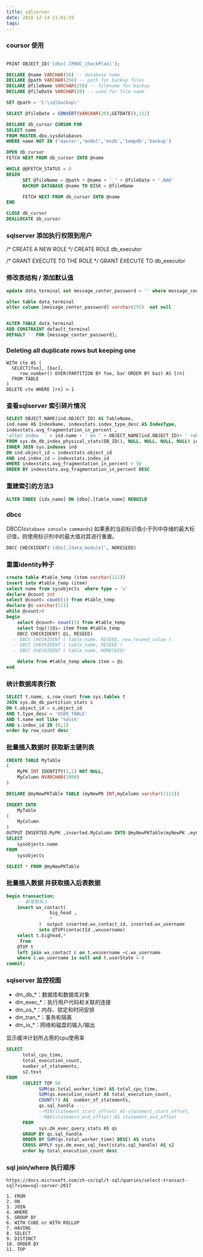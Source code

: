 ```yaml
---
title: sqlserver
date: 2018-12-14 11:01:59
tags:
---
```




### coursor 使用
```sql

PRINT OBJECT_ID('[dbo].[PROC_checkPlan]');

DECLARE @name VARCHAR(50) -- database name 
DECLARE @path VARCHAR(256) -- path for backup files 
DECLARE @fileName VARCHAR(256) -- filename for backup 
DECLARE @fileDate VARCHAR(20) -- used for file name 

SET @path = 'C:\sqlbackup\' 

SELECT @fileDate = CONVERT(VARCHAR(20),GETDATE(),112) 

DECLARE db_cursor CURSOR FOR 
SELECT name 
FROM MASTER.dbo.sysdatabases 
WHERE name NOT IN ('master','model','msdb','tempdb','backup') 

OPEN db_cursor  
FETCH NEXT FROM db_cursor INTO @name  

WHILE @@FETCH_STATUS = 0  
BEGIN  
      SET @fileName = @path + @name + '_' + @fileDate + '.BAK' 
      BACKUP DATABASE @name TO DISK = @fileName 

      FETCH NEXT FROM db_cursor INTO @name 
END 

CLOSE db_cursor  
DEALLOCATE db_cursor
```


### sqlserver 添加执行权限到用户

/* CREATE A NEW ROLE */
CREATE ROLE db_executor

/* GRANT EXECUTE TO THE ROLE */
GRANT EXECUTE TO db_executor



### 修改表结构 / 添加默认值
```sql
update data_terminal set message_center_password = '' where message_center_password is null 

alter table data_terminal
alter column [message_center_password] varchar(255)  not null  


ALTER TABLE data_terminal
ADD CONSTRAINT default_terminal 
DEFAULT '' FOR [message_center_password];
```


###  Deleting all duplicate rows but keeping one

```
WITH cte AS (
  SELECT[foo], [bar], 
     row_number() OVER(PARTITION BY foo, bar ORDER BY baz) AS [rn]
  FROM TABLE
)
DELETE cte WHERE [rn] > 1
```


### 查看sqlserver 索引碎片情况

```sql
SELECT OBJECT_NAME(ind.OBJECT_ID) AS TableName, 
ind.name AS IndexName, indexstats.index_type_desc AS IndexType, 
indexstats.avg_fragmentation_in_percent ,
'alter index  ' + ind.name + ' on ' + OBJECT_NAME(ind.OBJECT_ID)+ ' rebuild' as sql
FROM sys.dm_db_index_physical_stats(DB_ID(), NULL, NULL, NULL, NULL) indexstats 
INNER JOIN sys.indexes ind  
ON ind.object_id = indexstats.object_id 
AND ind.index_id = indexstats.index_id 
WHERE indexstats.avg_fragmentation_in_percent > 50 
ORDER BY indexstats.avg_fragmentation_in_percent DESC
```

### 重建索引的方法3
```sql
ALTER INDEX [idx_name] ON [dbo].[table_name] REBUILD 
```

### dbcc
DBCC(`database console commands`)
如果表的当前标识值小于列中存储的最大标识值，则使用标识列中的最大值对其进行重置。
```sql
DBCC CHECKIDENT('[dbo].[data_module]', NORESEED)
```
 
### 重置identity种子

```sql
create table #table_temp (item varchar(111))
insert into #table_temp (item)
select name from sysobjects  where type = 'u'
declare @count int 
select @count= count(1) from #table_temp
declare @i varchar(111)
while @count>0
begin  
	select @count= count(1) from #table_temp
	select top(1)@i= item from #table_temp
	DBCC CHECKIDENT( @i, RESEED) 
  -- DBCC CHECKIDENT ( table_name, RESEED, new_reseed_value )
  -- DBCC CHECKIDENT ( table_name, RESEED )
  -- DBCC CHECKIDENT ( table_name, NORESEED)

	delete from #table_temp where item = @i
end

```


<!-- more -->

### 统计数据库表行数

```sql
SELECT t.name, s.row_count from sys.tables t
JOIN sys.dm_db_partition_stats s
ON t.object_id = s.object_id
AND t.type_desc = 'USER_TABLE'
AND t.name not like '%dss%'
AND s.index_id IN (0,1)
order by row_count desc 
```



###  批量插入数据时 获取新主键列表

```sql
CREATE TABLE MyTable
(
    MyPK INT IDENTITY(1,1) NOT NULL,
    MyColumn NVARCHAR(1000)
)

DECLARE @myNewPKTable TABLE (myNewPK INT,myColumn varchar(1111))

INSERT INTO 
    MyTable
(
    MyColumn
)
OUTPUT INSERTED.MyPK ,inserted.MyColumn INTO @myNewPKTable(myNewPK ,myColumn)
SELECT
    sysobjects.name
FROM
    sysobjects

SELECT * FROM @myNewPKTable
```


### 批量插入数据 并获取插入后表数据

```sql
begin transaction;
	-- 新增联系人
	insert wx_contact(
				big_head ,
				*
			)  output inserted.wx_contact_id, inserted.wx_username 
			into @TVP(contactId ,wxusername)
	select t.bighead,*
	 from 
	@TVP t 
	left join wx_contact c on t.wxusername =c.wx_username
	where c.wx_username is null and t.userState = 0
commit;
```


###  sqlserver 监控视图

- dm_db_*：数据库和数据库对象
- dm_exec_*：执行用户代码和关联的连接
- dm_os_*：内存、锁定和时间安排
- dm_tran_*：事务和隔离
- dm_io_*：网络和磁盘的输入/输出

显示缓冲计划所占用的cpu使用率

```sql
SELECT 
      total_cpu_time, 
      total_execution_count,
      number_of_statements,
      s2.text
FROM 
      (SELECT TOP 50 
            SUM(qs.total_worker_time) AS total_cpu_time, 
            SUM(qs.execution_count) AS total_execution_count,
            COUNT(*) AS  number_of_statements, 
            qs.sql_handle --,
            --MIN(statement_start_offset) AS statement_start_offset, 
            --MAX(statement_end_offset) AS statement_end_offset
      FROM 
            sys.dm_exec_query_stats AS qs
      GROUP BY qs.sql_handle
      ORDER BY SUM(qs.total_worker_time) DESC) AS stats
      CROSS APPLY sys.dm_exec_sql_text(stats.sql_handle) AS s2
	  order by total_execution_count desc 
```


### sql join/where 执行顺序

`https://docs.microsoft.com/zh-cn/sql/t-sql/queries/select-transact-sql?view=sql-server-2017`

```
1. FROM
2. ON
3. JOIN
4. WHERE
5. GROUP BY
6. WITH CUBE or WITH ROLLUP
7. HAVING
8. SELECT
9. DISTINCT
10. ORDER BY
11. TOP
```